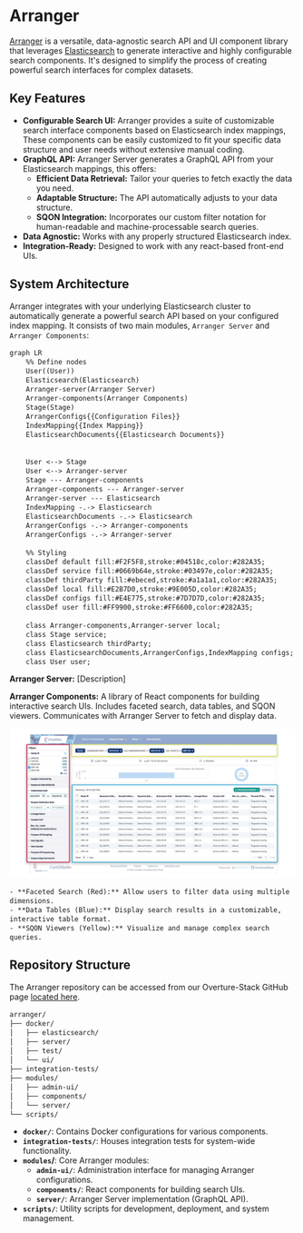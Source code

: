 # Arranger

[Arranger](https://github.com/overture-stack/arranger) is a versatile, data-agnostic search API and UI component library that leverages [Elasticsearch](https://www.elastic.co/guide/en/elasticsearch/reference/current/mapping.html) to generate interactive and highly configurable search components. It's designed to simplify the process of creating powerful search interfaces for complex datasets.

## Key Features 

- **Configurable Search UI:** Arranger provides a suite of customizable search interface components based on Elasticsearch index mappings, These components can be easily customized to fit your specific data structure and user needs without extensive manual coding.
- **GraphQL API:** Arranger Server generates a GraphQL API from your Elasticsearch mappings, this offers:
    - **Efficient Data Retrieval:** Tailor your queries to fetch exactly the data you need.
    - **Adaptable Structure:** The API automatically adjusts to your data structure.
    - **SQON Integration:** Incorporates our custom filter notation for human-readable and machine-processable search queries.
- **Data Agnostic:** Works with any properly structured Elasticsearch index.
- **Integration-Ready:** Designed to work with any react-based front-end UIs.

## System Architecture

Arranger integrates with your underlying Elasticsearch cluster to automatically generate a powerful search API based on your configured index mapping. It consists of two main modules, `Arranger Server` and `Arranger Components`:

```mermaid
graph LR
    %% Define nodes
    User((User))
    Elasticsearch(Elasticsearch)
    Arranger-server(Arranger Server)
    Arranger-components(Arranger Components)
    Stage(Stage)
    ArrangerConfigs{{Configuration Files}}
    IndexMapping{{Index Mapping}}
    ElasticsearchDocuments{{Elasticsearch Documents}}


    User <--> Stage
    User <--> Arranger-server
    Stage --- Arranger-components
    Arranger-components --- Arranger-server
    Arranger-server --- Elasticsearch
    IndexMapping -.-> Elasticsearch
    ElasticsearchDocuments -.-> Elasticsearch
    ArrangerConfigs -.-> Arranger-components
    ArrangerConfigs -.-> Arranger-server

    %% Styling
    classDef default fill:#F2F5F8,stroke:#04518c,color:#282A35;
    classDef service fill:#0669b64e,stroke:#03497e,color:#282A35;
    classDef thirdParty fill:#ebeced,stroke:#a1a1a1,color:#282A35;
    classDef local fill:#E2B7D0,stroke:#9E005D,color:#282A35;
    classDef configs fill:#E4E775,stroke:#7D7D7D,color:#282A35;
    classDef user fill:#FF9900,stroke:#FF6600,color:#282A35;

    class Arranger-components,Arranger-server local;
    class Stage service;
    class Elasticsearch thirdParty;
    class ElasticsearchDocuments,ArrangerConfigs,IndexMapping configs;
    class User user;
```

**Arranger Server:** [Description] 

**Arranger Components:** A library of React components for building interactive search UIs. Includes faceted search, data tables, and SQON viewers. Communicates with Arranger Server to fetch and display data.

![Arranger Components Example](./assets/arrangercomponents.jpg)

    - **Faceted Search (Red):** Allow users to filter data using multiple dimensions.
    - **Data Tables (Blue):** Display search results in a customizable, interactive table format.
    - **SQON Viewers (Yellow):** Visualize and manage complex search queries.

## Repository Structure

The Arranger repository can be accessed from our Overture-Stack GitHub page [located here](https://github.com/overture-stack/arranger).

```
arranger/
├── docker/
│   ├── elasticsearch/
│   ├── server/
│   ├── test/
│   └── ui/
├── integration-tests/
├── modules/
│   ├── admin-ui/
│   ├── components/
│   └── server/
└── scripts/
```

- **`docker/`**: Contains Docker configurations for various components.
- **`integration-tests/`**: Houses integration tests for system-wide functionality.
- **`modules`/**: Core Arranger modules:
  - **`admin-ui/`**: Administration interface for managing Arranger configurations.
  - **`components/`**: React components for building search UIs.
  - **`server/`**: Arranger Server implementation (GraphQL API).
- **`scripts/`**: Utility scripts for development, deployment, and system management.

